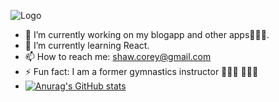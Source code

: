   
![Logo](https://user-images.githubusercontent.com/30012443/133676188-b43e9bd3-4d0d-4a67-ad32-26b10cc8f11c.png)


- 🔭 I’m currently working on my blogapp and other apps👨🏾‍💻.
- 🌱 I’m currently learning React.
- 📫 How to reach me: shaw.corey@gmail.com
- ⚡ Fun fact: I am a former gymnastics instructor 🤸🏾‍♂️ 🤸🏾‍♂️
- [![Anurag's GitHub stats](https://github-readme-stats.vercel.app/api?username=shawcorey)](https://github.com/anuraghazra/github-readme-stats)
<!--
**shawcorey/shawcorey** is a ✨ _special_ ✨ repository because its `README.md` (this file) appears on your GitHub profile.

Here are some ideas to get you started:

- 🔭 I’m currently working on my blogapp.
- 🌱 I’m currently learning Spring and MySQL
- 👯 I’m looking to collaborate on everyrthing.
- 🤔 I’m looking for help with JavaScript
- 📫 How to reach me: shaw.corey@gmail.com
- 😄 Pronouns: He/Him
- ⚡ Fun fact: I am a Gymnastics instructor 


-->

